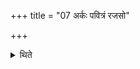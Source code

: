 +++
title = "07 अर्कः पवित्रं रजसो"

+++

<details><summary>थिते</summary>

अर्कः पवित्रं रजसो विमानः पुनाति देवानां भुवनानि विश्वा । द्यावापृथिवी पयसा संविदाने घृतं दुहाते अमृतं प्रपीने । पवित्रमर्को रजसो विमानः पुनाति देवानां भुवनानि विश्वा । सुवर्ज्योतिर्यशो महदशीमहि गाधमुत प्रतिष्ठामिति फलके कूर्चौ वाधिरुह्याध्वर्युः शस्त्रं प्रतिगृणाति ७
</details>
